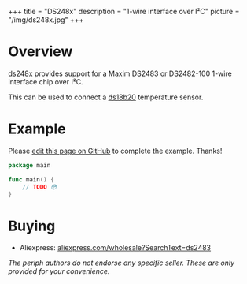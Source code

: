 +++
title = "DS248x"
description = "1-wire interface over I²C"
picture = "/img/ds248x.jpg"
+++

# Overview

[ds248x](https://periph.io/x/devices/v3/ds248x) provides support for a Maxim
DS2483 or DS2482-100 1-wire interface chip over I²C.

This can be used to connect a [ds18b20](/device/ds18b20/) temperature sensor.


# Example

Please [edit this page on
GitHub](https://github.com/periph/website/edit/master/site/content/device/ds248x.md)
to complete the example. Thanks!

```go
package main

func main() {
    // TODO 😳
}
```


# Buying

- Aliexpress:
  [aliexpress.com/wholesale?SearchText=ds2483](https://aliexpress.com/wholesale?SearchText=ds2483)
  
_The periph authors do not endorse any specific seller. These are only provided
for your convenience._
